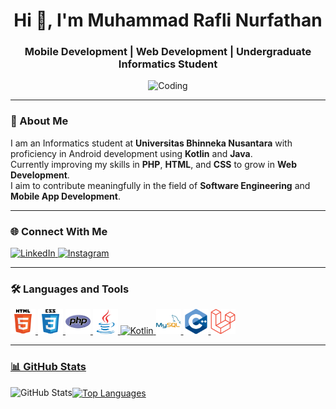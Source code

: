 <h1 align="center">Hi 👋, I'm Muhammad Rafli Nurfathan</h1>

<h3 align="center">Mobile Development | Web Development | Undergraduate Informatics Student</h3>

<p align="center">
  <img src="https://i.giphy.com/media/v1.Y2lkPTc5MGI3NjExYnNiNWxqd3k1amRqNTc4MHIzZ3Nnejc1ZTlsZTRvdWc2bHFkNng2YSZlcD12MV9pbnRlcm5hbF9naWZfYnlfaWQmY3Q9Zw/JqmupuTVZYaQX5s094/giphy.gif" alt="Coding" width="400"/>
</p>

---

### 💬 About Me

I am an Informatics student at **Universitas Bhinneka Nusantara** with proficiency in Android development using **Kotlin** and **Java**.  
Currently improving my skills in **PHP**, **HTML**, and **CSS** to grow in **Web Development**.  
I aim to contribute meaningfully in the field of **Software Engineering** and **Mobile App Development**.

---

### 🌐 Connect With Me

<p align="left">
  <a href="https://www.linkedin.com/in/mhmmdraflin" target="_blank">
    <img src="https://raw.githubusercontent.com/rahuldkjain/github-profile-readme-generator/master/src/images/icons/Social/linked-in-alt.svg" alt="LinkedIn" height="30" width="40" />
  </a>
  <a href="https://www.instagram.com/mhmmdraflii._" target="_blank">
    <img src="https://raw.githubusercontent.com/rahuldkjain/github-profile-readme-generator/master/src/images/icons/Social/instagram.svg" alt="Instagram" height="30" width="40" />
  </a>
</p>

---

### 🛠️ Languages and Tools

<p align="left">
  <a href="https://www.w3.org/html/" target="_blank" rel="noreferrer">
    <img src="https://raw.githubusercontent.com/devicons/devicon/master/icons/html5/html5-original-wordmark.svg" alt="HTML5" width="40" height="40"/>
  </a>
  <a href="https://www.w3schools.com/css/" target="_blank" rel="noreferrer">
    <img src="https://raw.githubusercontent.com/devicons/devicon/master/icons/css3/css3-original-wordmark.svg" alt="CSS3" width="40" height="40"/>
  </a>
  <a href="https://www.php.net" target="_blank" rel="noreferrer">
    <img src="https://raw.githubusercontent.com/devicons/devicon/master/icons/php/php-original.svg" alt="PHP" width="40" height="40"/>
  </a>
  <a href="https://www.java.com" target="_blank" rel="noreferrer">
    <img src="https://raw.githubusercontent.com/devicons/devicon/master/icons/java/java-original.svg" alt="Java" width="40" height="40"/>
  </a>
  <a href="https://kotlinlang.org" target="_blank" rel="noreferrer">
    <img src="https://www.vectorlogo.zone/logos/kotlinlang/kotlinlang-icon.svg" alt="Kotlin" width="40" height="40"/>
  </a>
  <a href="https://www.mysql.com/" target="_blank" rel="noreferrer">
    <img src="https://raw.githubusercontent.com/devicons/devicon/master/icons/mysql/mysql-original-wordmark.svg" alt="MySQL" width="40" height="40"/>
  </a>
  <a href="https://isocpp.org" target="_blank" rel="noreferrer">
    <img src="https://raw.githubusercontent.com/devicons/devicon/master/icons/cplusplus/cplusplus-original.svg" alt="C++" width="40" height="40"/>
  </a>
 <a href="https://laravel.com/" target="_blank" rel="noreferrer">
  <img src="https://raw.githubusercontent.com/devicons/devicon/master/icons/laravel/laravel-original.svg" alt="Laravel" width="40" height="40"/>
</a>
<a href="https://laravel-livewire.com/" target="_blank" rel="noreferrer">
</p>

---

### 📊 GitHub Stats

<p>
  <img align="left" src="https://github-readme-stats.vercel.app/api?username=mhmmdraflin&show_icons=true&theme=radical&locale=en" alt="GitHub Stats" />
</p>

<p>
  <img align="center" src="https://github-readme-stats.vercel.app/api/top-langs?username=mhmmdraflin&show_icons=true&locale=en&layout=compact&theme=radical" alt="Top Languages" />
</p>
